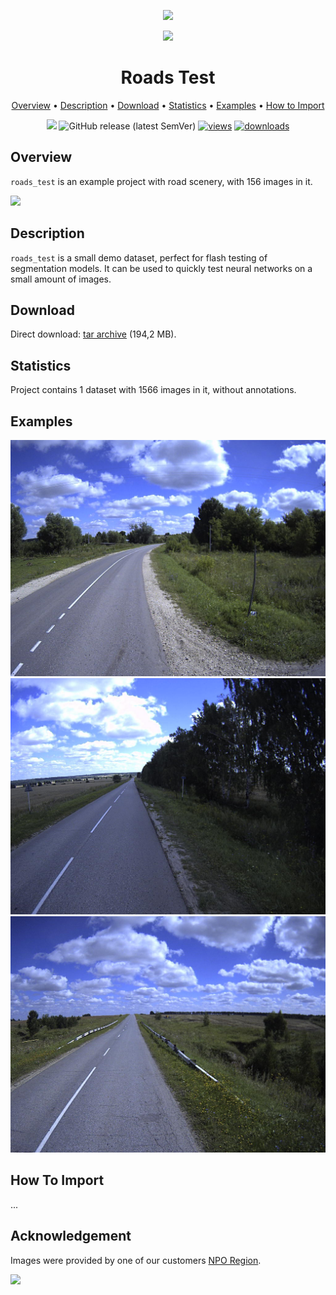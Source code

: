 <div align="center" markdown> 

<img src="https://i.imgur.com/UdBujFN.png" width="250" /> <br>

<img src="https://i.imgur.com/5okD5w9.png" width="100"/> 

# Roads Test  

<p align="center">

  <a href="#overview">Overview</a> •
  <a href="#description">Description</a> •
  <a href="#download">Download</a> •
  <a href="#statistics">Statistics</a> •
  <a href="#examples">Examples</a> •
  <a href="#how-to-import">How to Import</a> 
</p>

[![](https://img.shields.io/badge/slack-chat-green.svg?logo=slack)](https://supervise.ly/slack)
![GitHub release (latest SemVer)](https://img.shields.io/github/v/release/supervisely-ecosystem/roads-test)
[![views](https://app.supervise.ly/public/api/v3/ecosystem.counters?repo=supervisely-ecosystem/roads-test&counter=views&label=views)](https://supervise.ly)
[![downloads](https://app.supervise.ly/public/api/v3/ecosystem.counters?repo=supervisely-ecosystem/roads-test&counter=downloads&label=downloads)](https://supervise.ly)

</div>



## Overview 

 `roads_test` is an example project with road scenery, with 156 images in it. 

![](https://i.imgur.com/1bd7qXC.jpg)

## Description 

`roads_test` is a small demo dataset, perfect for flash testing of segmentation models. It can be used to quickly test neural networks on a small amount of images.

## Download

Direct download: [tar archive](https://cloud.enterprise.deepsystems.io/s/8WEI4I55nhCKj1I/download) (194,2 MB).

## Statistics

Project contains 1 dataset with 1566 images in it, without annotations. 

## Examples

![](https://github.com/supervisely-ecosystem/roads-test/raw/master/project/ds1/img/00001658.png) ![](https://github.com/supervisely-ecosystem/roads-test/raw/master/project/ds1/img/00000944.png) ![](https://github.com/supervisely-ecosystem/roads-test/raw/master/project/ds1/img/00000264.png)

## How To Import

...


## Acknowledgement

Images were provided by one of our customers [NPO Region](https://nporegion.ru/). 

<img src="https://i.imgur.com/IQR1vGo.png" width="400" />
